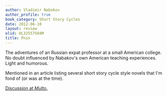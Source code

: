 ```yaml
---
author: Vladimir Nabokov
author_profile: true
book_category: Short Story Cycles
date: 2012-06-10
layout: review
olid: OL32557504M
title: Pnin
---
```


The adventures of an Russian expat professor at a small American college. No doubt influenced by Nabakov's own American teaching experiences. Light and humorous. 

Mentioned in an article listing several short story cycle style novels that I'm fond of (or was at the time).

[Discussion at *Multo*.](https://multoghost.wordpress.com/2012/06/10/stories-for-the-short-attention-span/)